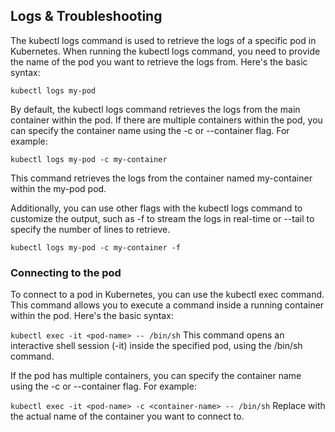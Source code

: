 ## **Logs & Troubleshooting**

The kubectl logs command is used to retrieve the logs of a specific pod in Kubernetes. When running the kubectl logs command, you need to provide the name of the pod you want to retrieve the logs from. Here's the basic syntax:

`kubectl logs my-pod`

By default, the kubectl logs command retrieves the logs from the main container within the pod. If there are multiple containers within the pod, you can specify the container name using the -c or --container flag. For example:

`kubectl logs my-pod -c my-container`

This command retrieves the logs from the container named my-container within the my-pod pod.

Additionally, you can use other flags with the kubectl logs command to customize the output, such as -f to stream the logs in real-time or --tail to specify the number of lines to retrieve.

`kubectl logs my-pod -c my-container -f`


### **Connecting to the pod**

To connect to a pod in Kubernetes, you can use the kubectl exec command. This command allows you to execute a command inside a running container within the pod. Here's the basic syntax:

`kubectl exec -it <pod-name> -- /bin/sh`
This command opens an interactive shell session (-it) inside the specified pod, using the /bin/sh command.

If the pod has multiple containers, you can specify the container name using the -c or --container flag. For example:

`kubectl exec -it <pod-name> -c <container-name> -- /bin/sh`
Replace <container-name> with the actual name of the container you want to connect to.